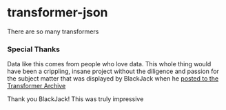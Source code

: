 # transformer-json
There are so many transformers

### Special Thanks
Data like this comes from people who love data. This whole thing would have been a crippling, insane project without the diligence and passion for the subject matter that was displayed by BlackJack when he [posted to the Transformer Archive](https://tfarchive.com/forums/viewtopic.php?t=49947)

Thank you BlackJack!
This was truly impressive
